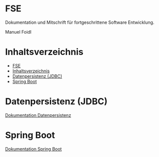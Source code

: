 # FSE

Dokumentation und Mitschrift für fortgeschrittene Software Entwicklung.

Manuel Foidl

# Inhaltsverzeichnis

- [FSE](#fse)
- [Inhaltsverzeichnis](#inhaltsverzeichnis)
- [Datenpersistenz (JDBC)](#datenpersistenz-jdbc)
- [Spring Boot](#spring-boot)


# Datenpersistenz (JDBC)
[Dokumentation Datenpersistenz](/Datenpersistenz/README.md)

# Spring Boot
[Dokumentation Spring Boot](/Spring/README.md)

